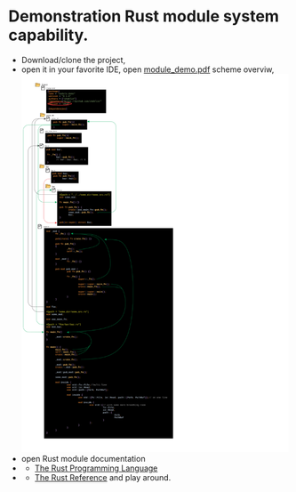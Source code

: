# Demonstration Rust module system capability.
- Download/clone the project, 
- open it in your favorite IDE, 
open [module_demo.pdf](https://github.com/cheblin/module_demo/blob/master/modules_demo.pdf) scheme overviw,
![scheme](https://github.com/cheblin/module_demo/blob/master/modules_demo.svg)
-  open Rust module documentation
- - [The Rust Programming Language](https://doc.rust-lang.org/1.30.0/book/second-edition/ch07-00-modules.html)
- - [The Rust Reference](https://doc.rust-lang.org/reference/items/modules.html)
and play around.
